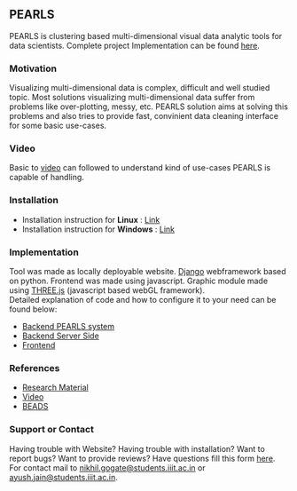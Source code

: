 ## PEARLS

PEARLS is clustering based multi-dimensional visual data analytic tools for data scientists. Complete project Implementation can be found [here](https://github.com/jainayush975/PEARLS).

### Motivation

Visualizing multi-dimensional data is complex, difficult and well studied topic. Most solutions visualizing multi-dimensional data suffer from problems like over-plotting, messy, etc. PEARLS solution aims at solving this problems and also tries to provide fast, convinient data cleaning interface for some basic use-cases.

### Video  
Basic to [video]() can followed to understand kind of use-cases PEARLS is capable of handling.

### Installation
- Installation instruction for **Linux** : [Link](./installation)  
- Installation instruction for **Windows** : [Link]()

### Implementation
Tool was made as locally deployable website. [Django](https://www.djangoproject.com/) webframework based on python. Frontend was made using javascript. Graphic module made using [THREE.js](https://threejs.org/) (javascript based webGL framework).  
Detailed explanation of code and how to configure it to your need can be found below:
- [Backend PEARLS system](./backend)
- [Backend Server Side]()
- [Frontend]()

### References

- [Research Material]()
- [Video]()
- [BEADS](https://ieeexplore.ieee.org/document/5333417)  

### Support or Contact

Having trouble with Website? Having trouble with installation? Want to report bugs? Want to provide reviews? Have questions fill this form [here]().  
For contact mail to [nikhil.gogate@students.iiit.ac.in](nikhil.gogate@students.iiit.ac.in) or [ayush.jain@students.iiit.ac.in](ayush.jain@students.iiit.ac.in).
